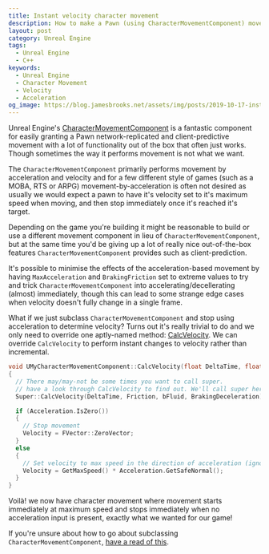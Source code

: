 ```yaml
---
title: Instant velocity character movement
description: How to make a Pawn (using CharacterMovementComponent) move instantly at maximum speed
layout: post
category: Unreal Engine
tags:
  - Unreal Engine
  - C++
keywords:
  - Unreal Engine
  - Character Movement
  - Velocity
  - Acceleration
og_image: https://blog.jamesbrooks.net/assets/img/posts/2019-10-17-instant-velocity-character-movement/thumb.png
---
```


Unreal Engine's [CharacterMovementComponent](https://docs.unrealengine.com/en-US/Gameplay/Networking/CharacterMovementComponent/index.html) is a fantastic component for easily granting a Pawn network-replicated and client-predictive movement with a lot of functionality out of the box that often just works. Though sometimes the way it performs movement is not what we want.

The `CharacterMovementComponent` primarily performs movement by acceleration and velocity and for a few different style of games (such as a MOBA, RTS or ARPG) movement-by-acceleration is often not desired as usually we would expect a pawn to have it's velocity set to it's maximum speed when moving, and then stop immediately once it's reached it's target.

Depending on the game you're building it might be reasonable to build or use a different movement component in lieu of `CharacterMovementComponent`, but at the same time you'd be giving up a lot of really nice out-of-the-box features `CharacterMovementComponent` provides such as client-prediction.

It's possible to minimise the effects of the acceleration-based movement by having `MaxAcceleration` and `BrakingFriction` set to extreme values to try and trick `CharacterMovementComponent` into accelerating/decellerating (almost) immediately, though this can lead to some strange edge cases when velocity doesn't fully change in a single frame.

What if we just subclass `CharacterMovementComponent` and stop using acceleration to determine velocity? Turns out it's really trivial to do and we only need to override one aptly-named method: [CalcVelocity](https://docs.unrealengine.com/en-US/API/Runtime/Engine/GameFramework/UCharacterMovementComponent/CalcVelocity/index.html). We can override `CalcVelocity` to perform instant changes to velocity rather than incremental.

```cpp
void UMyCharacterMovementComponent::CalcVelocity(float DeltaTime, float Friction, bool bFluid, float BrakingDeceleration)
{
  // There may/may-not be some times you want to call super.
  // have a look through CalcVelocity to find out. We'll call super here just in case.
  Super::CalcVelocity(DeltaTime, Friction, bFluid, BrakingDeceleration);

  if (Acceleration.IsZero())
  {
    // Stop movement
    Velocity = FVector::ZeroVector;
  }
  else
  {
    // Set velocity to max speed in the direction of acceleration (ignoring magnitude)
    Velocity = GetMaxSpeed() * Acceleration.GetSafeNormal();
  }
}
```

Voilà! we now have character movement where movement starts immediately at maximum speed and stops immediately when no acceleration input is present, exactly what we wanted for our game!

If you're unsure about how to go about subclassing `CharacterMovementComponent`, [have a read of this](https://wiki.unrealengine.com/Custom_Character_Movement_Component).
